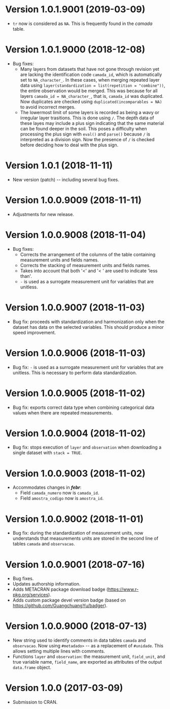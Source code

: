 # Version 1.0.1.9001 (2019-03-09)

* `tr` now is considered as `NA`. This is frequently found in the _camada_ table.

# Version 1.0.1.9000 (2018-12-08)

* Bug fixes:
    - Many layers from datasets that have not gone through revision yet are lacking the identification code
      `camada_id`, which is automatically set to `NA_character_`. In these cases, when merging repeated layer 
      data using `layer(standardization = list(repetition = "combine"))`, the entire observation would be 
      merged. This was because for all layers `camada_id = NA_character_`, that is, `camada_id` was duplicated.
      Now duplicates are checked using `duplicated(incomparables = NA)` to avoid incorrect merges.
    - The lowermost limit of some layers is recorded as being a wavy or irregular layer trasitions. This is 
      done using `/`. The depth data of these layes may include a plus sign indicating that the same material 
      can be found deeper in the soil. This poses a difficulty when processing the plus sign with `eval()` and
      `parse()` because `/` is interpreted as a division sign. Now the presence of `/` is checked before 
      deciding how to deal with the plus sign.

# Version 1.0.1 (2018-11-11)

* New version (patch) -- including several bug fixes.

# Version 1.0.0.9009 (2018-11-11)

* Adjustments for new release.

# Version 1.0.0.9008 (2018-11-04)

* Bug fixes:
    - Corrects the arrangement of the columns of the table containing measurement units and fields names.
    - Corrects the stacking of measurement units and fields names.
    - Takes into account that both '<' and '< ' are used to indicate 'less than'.
    - `-` is used as a surrogate measurement unit for variables that are unitless.

# Version 1.0.0.9007 (2018-11-03)

* Bug fix: proceeds with standardization and harmonization only when the dataset has data on the selected 
  variables. This should produce a minor speed improvement.

# Version 1.0.0.9006 (2018-11-03)

* Bug fix: `-` is used as a surrogate measurement unit for variables that are unitless. This is necessary to
  perform data standardization.

# Version 1.0.0.9005 (2018-11-02)

* Bug fix: exports correct data type when combining categorical data values when there are repeated 
  measurements.

# Version 1.0.0.9004 (2018-11-02)

* Bug fix: stops execution of `layer` and `observation` when downloading a single dataset with `stack = TRUE`.

# Version 1.0.0.9003 (2018-11-02)

* Accommodates changes in ___febr___:
  - Field `camada_numero` now is `camada_id`.
  - Field `amostra_codigo` now is `amostra_id`.

# Version 1.0.0.9002 (2018-11-01)

* Bug fix: during the standardization of measurement units, now understands that measurements units are stored
  in the second line of tables `camada` and `observacao`.

# Version 1.0.0.9001 (2018-07-16)

* Bug fixes.
* Updates authorship information.
* Adds METACRAN package download badge (https://www.r-pkg.org/services).
* Adds custom package devel version badge (based on https://github.com/GuangchuangYu/badger).

# Version 1.0.0.9000 (2018-07-13)

* New string used to identify comments in data tables `camada` and `observacao`. Now using `#metadado>` -- as 
  a replacement of `#unidade`. This allows setting multiple lines with comments.
* Functions `layer` and `observation`: the measurement unit, `field_unit`, and true variable name, `field_name`,
  are exported as attributes of the output `data.frame` object.

# Version 1.0.0 (2017-03-09)

* Submission to CRAN.
